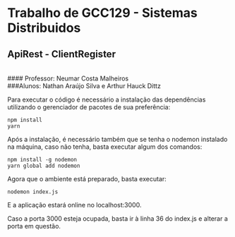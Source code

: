 # Trabalho de GCC129 - Sistemas Distribuidos
## ApiRest - ClientRegister
<br>
#### Professor: Neumar Costa Malheiros
<br>
###Alunos: Nathan Araújo Silva e Arthur Hauck Dittz

Para executar o código é necessário a instalação das dependências utilizando o gerenciador de pacotes de sua preferência:

    npm install
    yarn

Após a instalação, é necessário também que se tenha o nodemon instalado na máquina, caso não tenha, basta executar algum dos comandos:

    npm install -g nodemon
    yarn global add nodemon

Agora que o ambiente está preparado, basta executar:

    nodemon index.js

E a aplicação estará online no localhost:3000.

Caso a porta 3000 esteja ocupada, basta ir à linha 36 do index.js e alterar a porta em questão.
